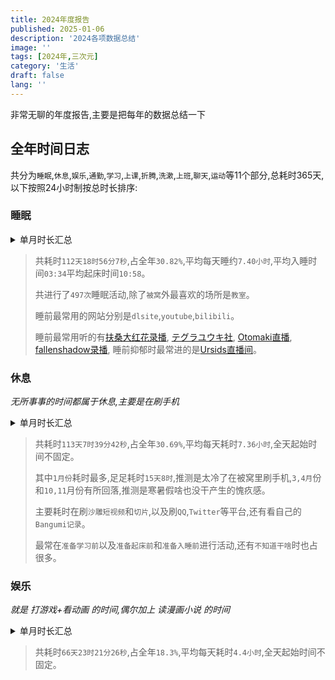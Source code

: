 ```yaml
---
title: 2024年度报告
published: 2025-01-06
description: '2024各项数据总结'
image: ''
tags: [2024年,三次元]
category: '生活'
draft: false 
lang: ''
---
```


非常无聊的年度报告,主要是把每年的数据总结一下

## 全年时间日志

共分为`睡眠`,`休息`,`娱乐`,`通勤`,`学习`,`上课`,`折腾`,`洗漱`,`上班`,`聊天`,`运动`等11个部分,总耗时365天,以下按照24小时制按总时长排序:

### 睡眠

<details><summary>单月时长汇总</summary><p>
<img src="https://picture-img.leqazwsxedc.workers.dev/Screenshot_2025-01-05-18-20-52-573_me.liujia95.solitude-edit.jpg" width=320/>
</p></details>

>共耗时`112天18时56分7秒`,占全年`30.82%`,平均每天睡约`7.40小时`,平均入睡时间`03:34`平均起床时间`10:58`。
>
>共进行了`497次`睡眠活动,除了`被窝`外最喜欢的场所是`教室`。
>
>睡前最常用的网站分别是`dlsite`,`youtube`,`bilibili`。
>
>睡前最常用听的有[扶桑大红花录播](https://space.bilibili.com/1156013218), [テグラユウキ社](https://www.dlsite.com/maniax/fsr/=/keyword_creater/%22%E3%83%86%E3%82%B0%E3%83%A9%E3%83%A6%E3%82%A6%E3%82%AD%22), [Otomaki直播](https://www.youtube.com/@mugi404cha/streams),  
>[fallenshadow录播](https://www.youtube.com/@fallenshadowtwitch), 睡前抑郁时最常进的是[Ursids直播间](https://www.youtube.com/@ursids/streams)。

### 休息

_无所事事的时间都属于休息,主要是在刷手机_

<details><summary>单月时长汇总</summary><p>
<img src="https://picture-img.leqazwsxedc.workers.dev/Screenshot_2025-01-05-18-20-27-432_me.liujia95.solitude-edit.jpg" width=320/>
</p></details>

>共耗时`113天7时39分42秒`,占全年`30.69%`,平均每天耗时`7.36小时`,全天起始时间不固定。
>
>其中`1月份`耗时最多,足足耗时`15天8时`,推测是太冷了在被窝里刷手机,`3,4月`份和`10,11`月份有所回落,推测是寒暑假啥也没干产生的愧疚感。
>
>主要耗时在刷`沙雕短视频`和`切片`,以及刷`QQ`,`Twitter`等平台,还有看自己的`Bangumi记录`。
>
>最常在`准备学习前`以及`准备起床前`和`准备入睡前`进行活动,还有`不知道干啥`时也占很多。

### 娱乐

_就是 打游戏+看动画 的时间,偶尔加上 读漫画小说 的时间_

<details><summary>单月时长汇总</summary><p>
<img src="https://picture-img.leqazwsxedc.workers.dev/Screenshot_2025-01-05-18-21-04-869_me.liujia95.solitude-edit.jpg" width=320/>
</p></details>

>共耗时`66天23时21分26秒`,占全年`18.3%`,平均每天耗时`4.4小时`,全天起始时间不固定。
>
>
>
>
>

